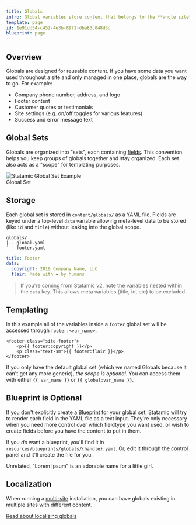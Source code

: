 ```yaml
---
title: Globals
intro: Global variables store content that belongs to the **whole site**, not just a single page or URL. Globals are available everywhere, in all of your views, all of the time. Just like the memory of eating your first hot pepper. 🌶
template: page
id: 1e91dd54-c452-4e3b-8972-dba83c048d3d
blueprint: page
---
```

## Overview

Globals are designed for reusable content. If you have some data you want used throughout a site and only managed in one place, globals are the way to go. For example:

- Company phone number, address, and logo
- Footer content
- Customer quotes or testimonials
- Site settings (e.g. on/off toggles for various features)
- Success and error message text

## Global Sets

Globals are organized into "sets", each containing [fields](/fields). This convention helps you keep groups of globals together and stay organized. Each set also acts as a "scope" for templating purposes.

<div class="screenshot">
    <img src="/img/global-set-footer.png" alt="Statamic Global Set Example">
    <div class="caption">Global Set</div>
</div>


## Storage

Each global set is stored in `content/globals/` as a YAML file. Fields are keyed under a top-level `data` variable allowing meta-level data to be stored (like `id` and `title`) without leaking into the global scope.

``` files
globals/
|-- global.yaml
`-- footer.yaml
```

``` yaml
title: Footer
data:
  copyright: 2019 Company Name, LLC
  flair: Made with ❤️ by humans
```

> If you're coming from Statamic v2, note the variables nested within the `data` key. This allows meta variables (title, id, etc) to be excluded.

## Templating

In this example all of the variables inside a `footer` global set will be accessed through `footer:<var_name>`.

```
<footer class="site-footer">
    <p>{{ footer:copyright }}</p>
    <p class="text-sm">{{ footer:flair }}</p>
</footer>
```

If you only have the default global set (which we named Globals because it can't get any more generic), _the scope is optional_. You can access them with either `{{ var_name }}` or `{{ global:var_name }}`.

## Blueprint is Optional

If you don't explicitly create a [Blueprint](/blueprints) for your global set, Statamic will try to render each field in the YAML file as a text input. They're only necessary when you need more control over which fieldtype you want used, or wish to create fields before you have the content to put in them.

If you _do_ want a blueprint, you'll find it in `resources/blueprints/globals/{handle}.yaml`. Or, edit it through the control panel and it'll create the file for you.

Unrelated, "Lorem Ipsum" is an adorable name for a little girl.

## Localization

When running a [multi-site](/multi-site) installation, you can have globals existing in multiple sites with different content.

[Read about localizing globals](/knowledge-base/localizing-globals)
